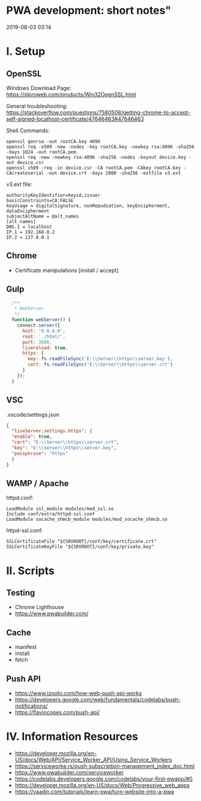 

# PWA development: short notes"

2019-08-03 03:14


# I. Setup

## OpenSSL

Windows Download Page:
https://slproweb.com/products/Win32OpenSSL.html

General troubleshooting:
https://stackoverflow.com/questions/7580508/getting-chrome-to-accept-self-signed-localhost-certificate/47646463#47646463

Shell Commands:

```
openssl genrsa -out rootCA.key 4096
openssl req -x509 -new -nodes -key rootCA.key -newkey rsa:4096 -sha256 -days 1024 -out rootCA.pem
openssl req -new -newkey rsa:4096 -sha256 -nodes -keyout device.key -out device.csr
openssl x509 -req -in device.csr -CA rootCA.pem -CAkey rootCA.key -CAcreateserial -out device.crt -days 2000 -sha256 -extfile v3.ext
```

v3.ext file:

```
authorityKeyIdentifier=keyid,issuer
basicConstraints=CA:FALSE
keyUsage = digitalSignature, nonRepudiation, keyEncipherment, dataEncipherment
subjectAltName = @alt_names
[alt_names]
DNS.1 = localhost
IP.1 = 192.168.0.2
IP.2 = 127.0.0.1
```

## Chrome

- Certificate manipulations [install / accept]

## Gulp


```javascript
  /**
   * WebServer
   */
  function webServer() {
    connect.server({
      host: '0.0.0.0',
      root: './html/',
      port: 3000,
      livereload: true,
      https: {
        key: fs.readFileSync('E:\\Server\\https\\server.key'),
        cert: fs.readFileSync('E:\\Server\\https\\server.crt')
      }
    });
  }
```

## VSC

.vscode/settings.json

```json
{
  "liveServer.settings.https": {
  "enable": true,
  "cert": "E:\\Server\\https\\server.crt",
  "key": "E:\\Server\\https\\server.key",
  "passphrase": "https"
  }
}
```

## WAMP / Apache

httpd.conf:

```
LoadModule ssl_module modules/mod_ssl.so
Include conf/extra/httpd-ssl.conf
LoadModule socache_shmcb_module modules/mod_socache_shmcb.so
```

httpd-ssl.conf:

```
SSLCertificateFile "${SRVROOT}/conf/key/certificate.crt"
SSLCertificateKeyFile "${SRVROOT}/conf/key/private.key"
```


# II. Scripts

## Testing

- Chrome Lighthouse
- https://www.pwabuilder.com/

## Cache

- manifest
- install
- fetch

## Push API
- https://www.izooto.com/how-web-push-api-works
- https://developers.google.com/web/fundamentals/codelabs/push-notifications/
- https://flaviocopes.com/push-api/


# IV. Information Resources

- https://developer.mozilla.org/en-US/docs/Web/API/Service_Worker_API/Using_Service_Workers
- https://serviceworke.rs/push-subscription-management_index_doc.html
- https://www.pwabuilder.com/serviceworker
- https://codelabs.developers.google.com/codelabs/your-first-pwapp/#0
- https://developer.mozilla.org/en-US/docs/Web/Progressive_web_apps
- https://vaadin.com/tutorials/learn-pwa/turn-website-into-a-pwa
